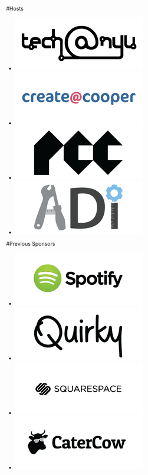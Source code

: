 
#Hosts

<ul class="grid">
  <li><a href="http://techatnyu.org" title="tech@nyu"><img src="/lib/logos/techatnyu.png" alt="tech@nyu"></a></li>
  <li><a href="http://createatcooper.org/" title="create@cooper"><img src="/lib/logos/cooper.png" alt="create@cooper"></a></li>
  <li><a href="https://www.facebook.com/parsonscodeclub" title="Parsons Code Club"><img src="/lib/logos/pcc.png" alt="Parsons Code Club"></a></li>
  <li><a href="http://adicu.com/" title="Columbia Application Development Initiative"><img src="/lib/logos/adi.png" alt="Columbia ADI"></a></li>
</ul>


#Previous Sponsors

<ul class="grid">
  <li><a href="http://spotify.com" title="Spotify"><img src="/lib/logos/spotify.png" alt="Spotify"></a></li>
  <li><a href="http://quirky.com" title="Quirky"><img src="/lib/logos/quirky.png" alt="Quirky"></a></li>
  <li><a href="http://squarespace.com" title="Squarespace"><img src="/lib/logos/squarespace.png" alt="Squarespace"></a></li>
  <li><a href="https://www.catercow.com/" title="CaterCow"><img src="/lib/logos/catercow.png" alt="CaterCow"></a></li>
</ul>